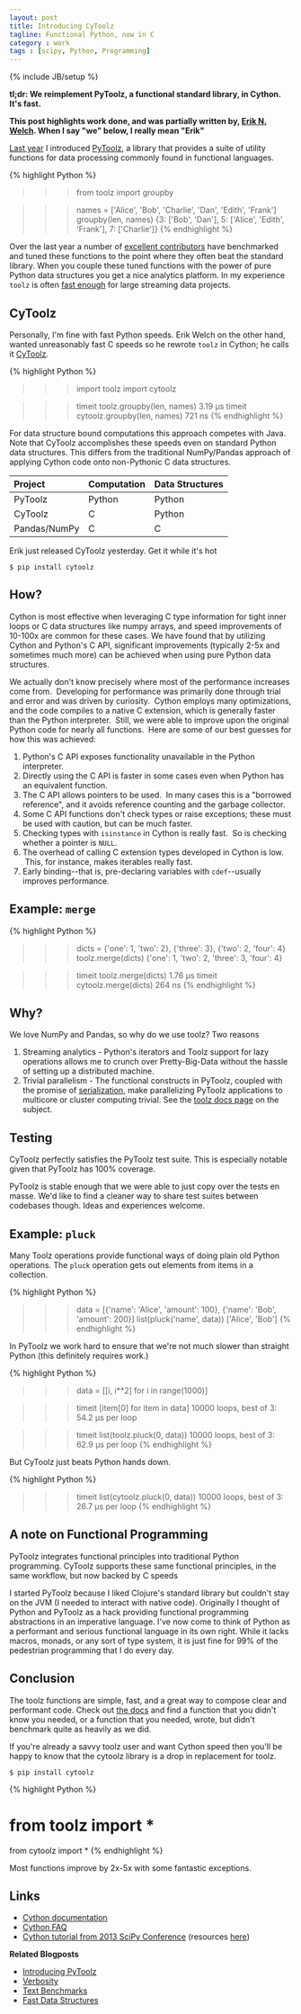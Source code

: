 ```yaml
---
layout: post
title: Introducing CyToolz
tagline: Functional Python, now in C
category : work
tags : [scipy, Python, Programming]
---
```

{% include JB/setup %}

**tl;dr: We reimplement PyToolz, a functional standard library, in Cython.
It's fast.**

**This post highlights work done, and was partially written by, [Erik N.
Welch](http://github.com/eriknw/).  When I say "we" below, I really mean "Erik"**

[Last year](http://matthewrocklin.com/blog/work/2013/10/17/Introducing-PyToolz/)
I introduced [PyToolz](http://toolz.readthedocs.org/en/latest/), a library that
provides a suite of utility functions for data processing commonly found in
functional languages.

{% highlight Python %}
>>> from toolz import groupby

>>> names = ['Alice', 'Bob', 'Charlie', 'Dan', 'Edith', 'Frank']
>>> groupby(len, names)
{3: ['Bob', 'Dan'],
 5: ['Alice', 'Edith', 'Frank'],
 7: ['Charlie']}
{% endhighlight %}

Over the last year a number of [excellent
contributors](https://github.com/pytoolz/toolz/blob/master/AUTHORS.md) have
benchmarked and tuned these functions to the point where they often beat the
standard library.  When you couple these tuned functions with the power of pure
Python data structures you get a nice analytics platform.  In my experience
`toolz` is often [fast enough](http://matthewrocklin.com/blog/work/2014/05/01/Fast-Data-Structures/)
for large streaming data projects.


CyToolz
-------

Personally, I'm fine with fast Python speeds.  Erik Welch on the other hand,
wanted unreasonably fast C speeds so he rewrote `toolz` in Cython;  he calls it
[CyToolz](http://github.com/pytoolz/cytoolz/).

{% highlight Python %}
>>> import toolz
>>> import cytoolz

>>> timeit toolz.groupby(len, names)            3.19 µs
>>> timeit cytoolz.groupby(len, names)           721 ns
{% endhighlight %}

For data structure bound computations this approach competes with Java.
Note that CyToolz accomplishes these speeds even on standard Python data
structures.  This differs from the traditional NumPy/Pandas approach of
applying Cython code onto non-Pythonic C data structures.


| Project               | Computation           |   Data Structures        |
|:----------------------|:----------------------|:-------------------------|
| PyToolz               | Python                | Python                   |
| CyToolz               | C                     | Python                   |
| Pandas/NumPy          | C                     | C                        |


Erik just released CyToolz yesterday.  Get it while it's hot

    $ pip install cytoolz


How?
----

Cython is most effective when leveraging C type information for tight inner
loops or C data structures like numpy arrays, and speed improvements of 10-100x
are common for these cases.  We have found that by utilizing Cython and Python's
C API, significant improvements (typically 2-5x and sometimes much more) can be
achieved when using pure Python data structures.

We actually don't know precisely where most of the performance increases come
from.  Developing for performance was primarily done through trial and error
and was driven by curiosity.  Cython employs many optimizations, and the code
compiles to a native C extension, which is generally faster than the Python
interpreter.  Still, we were able to improve upon the original Python code for
nearly all functions.  Here are some of our best guesses for how this was
achieved:

1. Python's C API exposes functionality unavailable in the Python interpreter.
2. Directly using the C API is faster in some cases even when Python has an equivalent
   function.
3. The C API allows pointers to be used.  In many cases this is a "borrowed reference",
   and it avoids reference counting and the garbage collector.
4. Some C API functions don't check types or raise exceptions; these must be used with
   caution, but can be much faster.
5. Checking types with `isinstance` in Cython is really fast.  So is checking whether a
   pointer is `NULL`.
6. The overhead of calling C extension types developed in Cython is low.  This, for
   instance, makes iterables really fast.
7. Early binding--that is, pre-declaring variables with `cdef`--usually improves
   performance.


Example: `merge`
----------------

{% highlight Python %}
>>> dicts = {'one': 1, 'two': 2}, {'three': 3}, {'two': 2, 'four': 4}
>>> toolz.merge(dicts)
{'one': 1, 'two': 2, 'three': 3, 'four': 4}

>>> timeit toolz.merge(dicts)                   1.76 µs
>>> timeit cytoolz.merge(dicts)                  264 ns
{% endhighlight %}


Why?
----

We love NumPy and Pandas, so why do we use toolz?  Two reasons

1.  Streaming analytics - Python's iterators and Toolz support for lazy operations allows me to crunch over Pretty-Big-Data without the hassle of setting up a distributed machine.
2.  Trivial parallelism - The functional constructs in PyToolz, coupled with the promise of [serialization](http://matthewrocklin.com/blog/work/2013/12/05/Parallelism-and-Serialization/), make parallelizing PyToolz applications to multicore or cluster computing trivial.  See the [toolz docs page](http://toolz.readthedocs.org/en/latest/parallelism.html) on the subject.


Testing
-------

CyToolz perfectly satisfies the PyToolz test suite.  This is especially notable
given that PyToolz has 100% coverage.

PyToolz is stable enough that we were able to just copy over the tests en
masse.  We'd like to find a cleaner way to share test suites between codebases
though.  Ideas and experiences welcome.


Example: `pluck`
----------------

Many Toolz operations provide functional ways of doing plain old Python
operations.  The `pluck` operation gets out elements from items in a collection.

{% highlight Python %}
>>> data = [{'name': 'Alice', 'amount': 100}, {'name': 'Bob', 'amount': 200}]
>>> list(pluck('name', data))
['Alice', 'Bob']
{% endhighlight %}

In PyToolz we work hard to ensure that we're not much slower than straight
Python (this definitely requires work.)

{% highlight Python %}
>>> data = [[i, i**2] for i in range(1000)]

>>> timeit [item[0] for item in data]
10000 loops, best of 3: 54.2 µs per loop

>>> timeit list(toolz.pluck(0, data))
10000 loops, best of 3: 62.9 µs per loop
{% endhighlight %}

But CyToolz just beats Python hands down.

{% highlight Python %}
>>> timeit list(cytoolz.pluck(0, data))
10000 loops, best of 3: 26.7 µs per loop
{% endhighlight %}



A note on Functional Programming
--------------------------------

PyToolz integrates functional principles into traditional Python programming.
CyToolz supports these same functional principles, in the same workflow, but
now backed by C speeds

I started PyToolz because I liked Clojure's standard library but couldn't stay
on the JVM (I needed to interact with native code).  Originally I thought of
Python and PyToolz as a hack providing functional programming abstractions in
an imperative language.  I've now come to think of Python as a performant and
serious functional language in its own right.  While it lacks macros, monads,
or any sort of type system, it is just fine for 99% of the pedestrian
programming that I do every day.


Conclusion
----------

The toolz functions are simple, fast, and a great way to compose clear and
performant code.  Check out [the docs](http://toolz.readthedocs.org/) and find
a function that you didn't know you needed, or a function that you needed,
wrote, but didn't benchmark quite as heavily as we did.

If you're already a savvy toolz user and want Cython speed then you'll be
happy to know that the cytoolz library is a drop in replacement for toolz.

    $ pip install cytoolz

{% highlight Python %}
# from toolz import *
from cytoolz import *
{% endhighlight %}

Most functions improve by 2x-5x with some fantastic exceptions.

Links
-----

* [Cython documentation](http://docs.cython.org/)
* [Cython FAQ](https://github.com/cython/cython/wiki/FAQ)
* [Cython tutorial from 2013 SciPy Conference](http://conference.scipy.org/scipy2013/tutorial_detail.php?id=105)
(resources [here](http://public.enthought.com/~ksmith/scipy2013_cython/))


**Related Blogposts**

*   [Introducing PyToolz](http://matthewrocklin.com/blog/work/2013/10/17/Introducing-PyToolz/)
*   [Verbosity](http://matthewrocklin.com/blog/work/2013/11/15/Functional-Wordcount/)
*   [Text Benchmarks](http://matthewrocklin.com/blog/work/2014/01/13/Text-Benchmarks/)
*   [Fast Data Structures](http://matthewrocklin.com/blog/work/2014/05/01/Fast-Data-Structures/)
